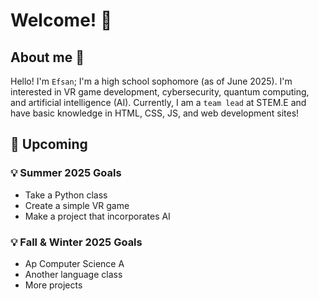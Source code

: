 # Welcome! 🎉

## About me 📄

Hello! I'm `Efsan`; I'm a high school sophomore (as of June 2025). I'm interested in VR game development, cybersecurity, quantum computing, and artificial intelligence (AI). Currently, I am a `team lead` at STEM.E and have basic knowledge in HTML, CSS, JS, and web development sites!

## 📆 Upcoming
### 💡 Summer 2025 Goals
- Take a Python class
- Create a simple VR game
- Make a project that incorporates AI
### 💡 Fall & Winter 2025 Goals
- Ap Computer Science A
- Another language class
- More projects
